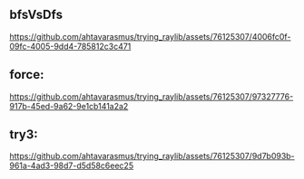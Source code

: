 ## bfsVsDfs


https://github.com/ahtavarasmus/trying_raylib/assets/76125307/4006fc0f-09fc-4005-9dd4-785812c3c471


## force:


https://github.com/ahtavarasmus/trying_raylib/assets/76125307/97327776-917b-45ed-9a62-9e1cb141a2a2


## try3:

https://github.com/ahtavarasmus/trying_raylib/assets/76125307/9d7b093b-961a-4ad3-98d7-d5d58c6eec25
